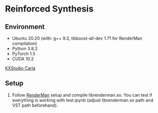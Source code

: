 # Reinforced Synthesis

## Environment
- Ubuntu 20.20 (with: g++ 9.3, libboost-all-dev 1.71 for RenderMan compilation)
- Python 3.8.2
- PyTorch 1.5
- CUDA 10.2

[KXStudio Carla](https://kx.studio/Applications:Carla)

## Setup
1. Follow [RenderMan](https://github.com/seawee1/RenderMan) setup and compile librenderman.so. You can test if everything is working with test.ipynb (adjust librenderman.so path and VST path beforehand).
